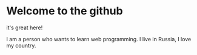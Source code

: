 # Welcome to the github

it's great here!

I am a person who wants to learn web programming.
I live in Russia, I love my country.
